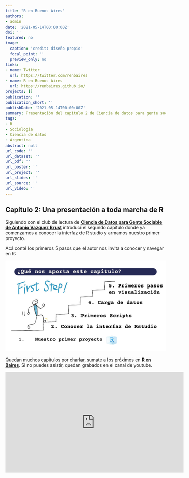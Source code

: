 ```yaml
---
title: "R en Buenos Aires"
authors: 
- admin
date: '2021-05-14T00:00:00Z'
doi: ''
featured: no
image:
  caption: 'credit: diseño propio'
  focal_point: ''
  preview_only: no
links:
- name: Twitter
  url: https://twitter.com/renbaires
- name: R en Buenos Aires
  url: https://renbaires.github.io/
projects: []
publication: ''
publication_short: ''
publishDate: '2021-05-14T00:00:00Z'
summary: Presentación del capítulo 2 de Ciencia de datos para gente sociable.
tags:
- R
- Sociología
- Ciencia de datos
- Argentina
abstract: null
url_code: ''
url_dataset: ''
url_pdf: ''
url_poster: ''
url_project: ''
url_slides: ''
url_source: ''
url_video: ''
---
```



## Capítulo 2: Una presentación a toda marcha de R


Siguiendo con el club de lectura de [**Ciencia de Datos para Gente Sociable de Antonio Vazquez Brust**](https://bitsandbricks.github.io/ciencia_de_datos_gente_sociable/) introducí el segundo capitulo donde ya comenzamos a conocer la interfaz de R studio y armamos nuestro primer proyecto. 


Acá conté los primeros 5  pasos que el autor nos invita a conocer y navegar en R: 

![](images/RPRIMERO.png)


Quedan muchos capitulos por charlar, sumate a los próximos en [**R en Baires**](https://www.meetup.com/es/renbaires/). Si no puedes asistir, quedan grabados en el canal de youtube. 

<iframe width="560" height="315" src="https://www.youtube.com/embed/YZT2hX800yg" title="YouTube video player" frameborder="0" allow="accelerometer; autoplay; clipboard-write; encrypted-media; gyroscope; picture-in-picture" allowfullscreen></iframe>











